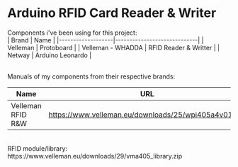 # Arduino RFID Card Reader & Writer
Components i've been using for this project: <br>
| Brand             | Name                        |
|-------------------|-----------------------------|
| Velleman          | Protoboard                  |
| Velleman - WHADDA | RFID Reader & Writter       |
| Netway            | Arduino Leonardo            |
<br><br>

Manuals of my components from their respective brands:

| Name              | URL                                                  |
|-------------------|------------------------------------------------------|
| Velleman RFID R&W | https://www.velleman.eu/downloads/25/wpi405a4v01.pdf |

<br>
RFID module/library: https://www.velleman.eu/downloads/29/vma405_library.zip
